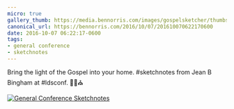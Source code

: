 ```yaml
---
micro: true
gallery_thumb: https://media.bennorris.com/images/gospelsketcher/thumbs/oct-16-0-bingham-01.jpg
canonical_url: https://bennorris.com/2016/10/07/201610070622170600
date: 2016-10-07 06:22:17-0600
tags:
- general conference
- sketchnotes
---
```


Bring the light of the Gospel into your home. #sketchnotes from Jean B Bingham at #ldsconf. ✍🏼⛪️

[![General Conference Sketchnotes](https://media.bennorris.com/images/gospelsketcher/general-conference/oct-2016/oct-16-0-bingham-01.jpg)](https://media.bennorris.com/images/gospelsketcher/general-conference/oct-2016/oct-16-0-bingham-01.jpg)

